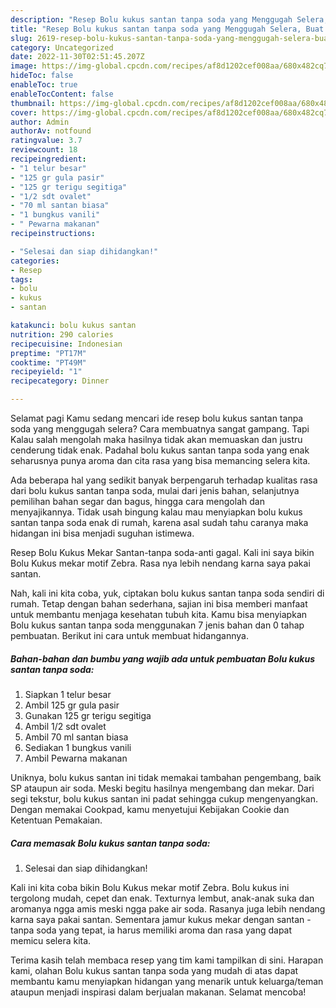 ```yaml
---
description: "Resep Bolu kukus santan tanpa soda yang Menggugah Selera, Buat Buka Puasa Lezat"
title: "Resep Bolu kukus santan tanpa soda yang Menggugah Selera, Buat Buka Puasa Lezat"
slug: 2619-resep-bolu-kukus-santan-tanpa-soda-yang-menggugah-selera-buat-buka-puasa-lezat
category: Uncategorized
date: 2022-11-30T02:51:45.207Z
image: https://img-global.cpcdn.com/recipes/af8d1202cef008aa/680x482cq70/bolu-kukus-santan-tanpa-soda-foto-resep-utama.jpg
hideToc: false
enableToc: true
enableTocContent: false
thumbnail: https://img-global.cpcdn.com/recipes/af8d1202cef008aa/680x482cq70/bolu-kukus-santan-tanpa-soda-foto-resep-utama.jpg
cover: https://img-global.cpcdn.com/recipes/af8d1202cef008aa/680x482cq70/bolu-kukus-santan-tanpa-soda-foto-resep-utama.jpg
author: Admin
authorAv: notfound
ratingvalue: 3.7
reviewcount: 18
recipeingredient:
- "1 telur besar"
- "125 gr gula pasir"
- "125 gr terigu segitiga"
- "1/2 sdt ovalet"
- "70 ml santan biasa"
- "1 bungkus vanili"
- " Pewarna makanan"
recipeinstructions:

- "Selesai dan siap dihidangkan!"
categories:
- Resep
tags:
- bolu
- kukus
- santan

katakunci: bolu kukus santan 
nutrition: 290 calories
recipecuisine: Indonesian
preptime: "PT17M"
cooktime: "PT49M"
recipeyield: "1"
recipecategory: Dinner

---
```



Selamat pagi Kamu sedang mencari ide resep bolu kukus santan tanpa soda yang menggugah selera? Cara membuatnya sangat gampang. Tapi Kalau salah mengolah maka hasilnya tidak akan memuaskan dan justru cenderung tidak enak. Padahal bolu kukus santan tanpa soda yang enak seharusnya punya aroma dan cita rasa yang bisa memancing selera kita.


Ada beberapa hal yang sedikit banyak berpengaruh terhadap kualitas rasa dari bolu kukus santan tanpa soda, mulai dari jenis bahan, selanjutnya pemilihan bahan segar dan bagus, hingga cara mengolah dan menyajikannya. Tidak usah bingung kalau mau menyiapkan bolu kukus santan tanpa soda enak di rumah, karena asal sudah tahu caranya maka hidangan ini bisa menjadi suguhan istimewa.

Resep Bolu Kukus Mekar Santan-tanpa soda-anti gagal. Kali ini saya bikin Bolu Kukus mekar motif Zebra. Rasa nya lebih nendang karna saya pakai santan.


Nah, kali ini kita coba, yuk, ciptakan bolu kukus santan tanpa soda sendiri di rumah. Tetap dengan bahan sederhana, sajian ini bisa memberi manfaat untuk membantu menjaga kesehatan tubuh kita. Kamu bisa menyiapkan Bolu kukus santan tanpa soda menggunakan 7 jenis bahan dan 0 tahap pembuatan. Berikut ini cara untuk membuat hidangannya.

<!--inarticleads1-->

##### Bahan-bahan dan bumbu yang wajib ada untuk pembuatan Bolu kukus santan tanpa soda:

1. Siapkan 1 telur besar
1. Ambil 125 gr gula pasir
1. Gunakan 125 gr terigu segitiga
1. Ambil 1/2 sdt ovalet
1. Ambil 70 ml santan biasa
1. Sediakan 1 bungkus vanili
1. Ambil  Pewarna makanan


Uniknya, bolu kukus santan ini tidak memakai tambahan pengembang, baik SP ataupun air soda. Meski begitu hasilnya mengembang dan mekar. Dari segi tekstur, bolu kukus santan ini padat sehingga cukup mengenyangkan. Dengan memakai Cookpad, kamu menyetujui Kebijakan Cookie dan Ketentuan Pemakaian. 

<!--inarticleads2-->

##### Cara memasak Bolu kukus santan tanpa soda:


1. Selesai dan siap dihidangkan!

Kali ini kita coba bikin Bolu Kukus mekar motif Zebra. Bolu kukus ini tergolong mudah, cepet dan enak. Texturnya lembut, anak-anak suka dan aromanya ngga amis meski ngga pake air soda. Rasanya juga lebih nendang karna saya pakai santan. Sementara jamur kukus mekar dengan santan - tanpa soda yang tepat, ia harus memiliki aroma dan rasa yang dapat memicu selera kita. 

Terima kasih telah membaca resep yang tim kami tampilkan di sini. Harapan kami, olahan Bolu kukus santan tanpa soda yang mudah di atas dapat membantu kamu menyiapkan hidangan yang menarik untuk keluarga/teman ataupun menjadi inspirasi dalam berjualan makanan. Selamat mencoba!
